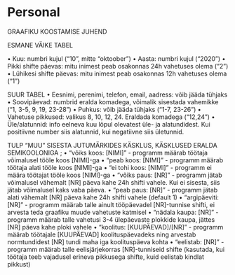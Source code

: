 # Personal
GRAAFIKU KOOSTAMISE JUHEND

ESMANE VÄIKE TABEL	

•	Kuu: numbri kujul (“10”, mitte “oktoober”)
•	Aasta: numbri kujul (“2020”)
•	Pikki shifte päevas: mitu inimest peab osakonnas 24h vahetuses olema (“2”)
•	Lühikesi shifte päevas: mitu inimest peab osakonnas 12h vahetuses olema (“1”)

SUUR TABEL
•	Eesnimi, perenimi, telefon, email, aadress: võib jääda tühjaks
•	Soovipäevad: numbrid eralda komadega, võimalik sisestada vahemikke (“1, 3-5, 9, 19, 23-28”)
•	Puhkus: võib jääda tühjaks (“1-7, 23-26”)
•	Vahetuse pikkused: valikus 8, 10, 12, 24. Eraldada komadega (“12,24”)
•	Üle/alatunnid: info eelneva kuu lõpul olevatest üle- ja alatundidest. Kui positiivne number siis alatunnid, kui negatiivne siis ületunnid. 	

TULP “MUU”
SISESTA JUTUMÄRKIDES KÄSKLUS, KÄSKLUSED ERALDA SEMIKOOLONIGA ;
•	“võiks koos: [NIMI]” - programm määrab töötaja võimalusel tööle koos [NIMI]-ga
•	“peab koos: [NIMI]” - programm määrab töötaja alati tööle koos [NIMI]-ga
•	“ei tohi koos: [NIMI]” - programm ei määra töötajat tööle koos [NIMI]-ga
•	“võiks paus: [NR]” - programm jätab võimalusel vähemalt [NR] päeva kahe 24h shifti vahele. Kui ei sisesta, siis jätab võimalusel kaks vaba päeva. 
•	“peab paus: [NR]” - programm jätab alati vähemalt [NR] päeva kahe 24h shifti vahele (default 1)
•	“argipäeviti: [NR]” - programm määrab talle ainult tööpäevadel [NR]-tunnise shifti, ei arvesta teda graafiku muude vahetuste katmisel
•	“nädala kaupa: [NR]” - programm määrab talle vahetusi 3-4 ülepäevaste plokkide kaupa, jättes [NR] päeva kahe ploki vahele
•	“koolitus: [KUUPÄEVAD]/[NR]” - programm määrab töötajale [KUUPÄEVAD] koolituspäevadeks ning arvestab normtundidest [NR] tundi maha iga koolituspäeva kohta
•	“eelistab: [NR]” - programm määrab talle eelisjärjekorras [NR]-tunniseid shifte (kasutada, kui töötaja teeb vajadusel erineva pikkusega shifte, kuid eelistab kindlat pikkust)

